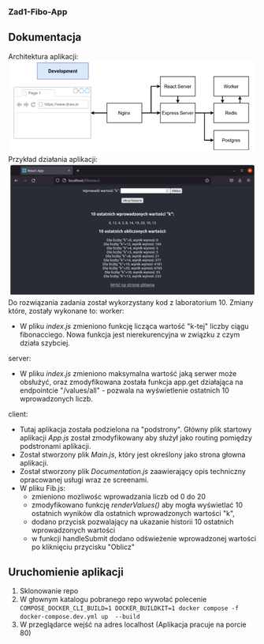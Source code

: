### Zad1-Fibo-App

## Dokumentacja
Architektura aplikacji:
<img src="/client/src/architektura.png">
Przykład działania aplikacji:
<img src="/client/src/work.png">
Do rozwiązania zadania został wykorzystany kod z laboratorium 10. Zmiany które, zostały wykonane to:
      worker:
      <ul>
        <li>W pliku <i>index.js</i> zmieniono funkcję licząca wartość "k-tej" liczby ciągu fibonacciego. Nowa funkcja jest nierekurencyjna w związku z czym działa szybciej.</li>
      </ul>
      server: 
      <ul>
        <li>W pliku <i>index.js</i> zmieniono maksymalna wartość jaką serwer może obsłużyć, oraz zmodyfikowana została funkcja app.get działająca na endpointcie "/values/all" - pozwala na wyświetlenie ostatnich 10 wprowadzonych liczb.</li>
      </ul>
      client:
      <ul>
        <li>Tutaj aplikacja została podzielona na "podstrony". Główny plik startowy aplikacji <i>App.js</i> został zmodyfikowany aby służył jako routing pomiędzy podstronami aplikacji. </li>
        <li>Został stworzony plik <i>Main.js</i>, który jest określony jako strona głowna aplikacji. </li>
        <li>Został stworzony plik <i>Documentation.js</i> zaawierający opis techniczny opracowanej usługi wraz ze screenami.</li>
        <li>W pliku Fib.js: 
          <ul>
            <li>zmieniono mozliwośc wprowadzania liczb od 0 do 20</li>
            <li>zmodyfikowano funkcję <i>renderValues()</i> aby mogła wyświetlać 10  ostatnich wyników dla ostatnich wprowadzonych wartości "k",</li>
            <li>dodano przycisk pozwalający na ukazanie historii 10 ostatnich wprowadzonych wartości</li>
            <li>w funkcji handleSubmit dodano odświeżenie wprowadzonej wartości po kliknięciu przycisku "Oblicz"</li>
          </ul>
        </li>
      </ul>

## Uruchomienie aplikacji
1. Sklonowanie repo
2. W głownym katalogu pobranego repo wywołać polecenie `COMPOSE_DOCKER_CLI_BUILD=1 DOCKER_BUILDKIT=1 docker compose -f docker-compose.dev.yml up  --build`
3. W przeglądarce wejść na adres localhost (Aplikacja pracuje na porcie 80)
